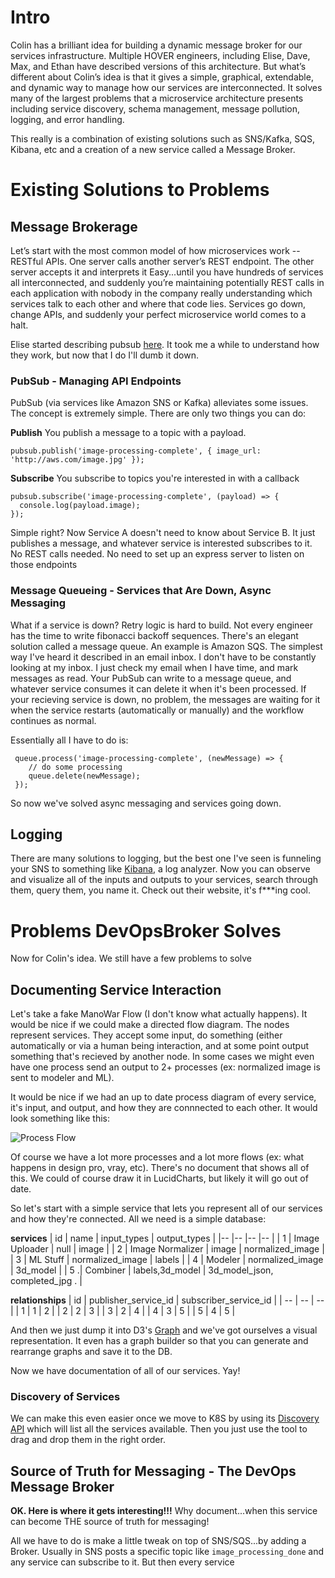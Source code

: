 

# Intro

Colin has a brilliant idea for building a dynamic message broker for our services infrastructure. Multiple HOVER engineers, including Elise, Dave, Max, and Ethan have described versions of this architecture. But what’s different about Colin’s idea is that it gives a simple, graphical, extendable, and dynamic way to manage how our services are interconnected. It solves many of the largest problems that a microservice architecture presents including service discovery, schema management, message pollution, logging, and error handling.

This really is a combination of existing solutions such as SNS/Kafka, SQS, Kibana, etc and a creation of a new service called a Message Broker.

# Existing Solutions to Problems

## Message Brokerage

Let’s start with the most common model of how microservices work -- RESTful APIs. One server calls another server’s REST endpoint. The other server accepts it and interprets it Easy...until you have hundreds of services all interconnected, and suddenly you’re maintaining potentially REST calls in each application with nobody in the company really understanding which services talk to each other and where that code lies. Services go down, change APIs, and suddenly your perfect microservice world comes to a halt.

Elise started describing pubsub [here]([https://hoverinc.atlassian.net/wiki/spaces/EN/pages/846790813/PubSub+Proposal+1](https://hoverinc.atlassian.net/wiki/spaces/EN/pages/846790813/PubSub+Proposal+1)). It took me a while to understand how they work, but now that I do I'll dumb it down. 

### PubSub - Managing API Endpoints 
PubSub (via services like Amazon SNS or Kafka) alleviates some issues. The concept is extremely simple. There are only two things you can do:

**Publish**
You publish a message to a topic with a payload. 

    pubsub.publish('image-processing-complete', { image_url: 'http://aws.com/image.jpg' });

**Subscribe**
You subscribe to topics you're interested in with a callback

    pubsub.subscribe('image-processing-complete', (payload) => { 
      console.log(payload.image);
    });
 
Simple right? Now Service A doesn't need to know about Service B. It just publishes a message, and whatever service is interested subscribes to it. No REST calls needed. No need to set up an express server to listen on those endpoints

### Message Queueing - Services that Are Down, Async Messaging
What if a service is down? Retry logic is hard to build. Not every engineer has the time to write fibonacci backoff sequences. There's an elegant solution called a message queue. An example is Amazon SQS. The simplest way I've heard it described in an email inbox. I don't have to be constantly looking at my inbox. I just check my email when I have time, and mark messages as read. Your PubSub can write to a message queue, and whatever service consumes it can delete it when it's been processed. If your recieving service is down, no problem, the messages are waiting for it when the service restarts (automatically or manually) and the workflow continues as normal. 

Essentially all I have to do is:

     queue.process('image-processing-complete', (newMessage) => {
        // do some processing
        queue.delete(newMessage);
     });

So now we've solved async messaging and services going down.

## Logging
There are many solutions to logging, but the best one I've seen is funneling your SNS to something like [Kibana](https://www.elastic.co/products/kibana), a log analyzer. Now you can observe and visualize all of the inputs and outputs to your services, search through them, query them, you name it. Check out their website, it's f***ing cool.

# Problems DevOpsBroker Solves
Now for Colin's idea. We still have a few problems to solve

## Documenting Service Interaction
Let's take a fake ManoWar Flow (I don't know what actually happens). It would be nice if we could make a  directed flow diagram. The nodes represent services. They accept some input, do something (either automatically or via a human being interaction, and at some point output something that's recieved by another node. In some cases we might even have one process send an output to 2+ processes (ex: normalized image is sent to modeler and ML).

It would be nice if we had an up to date process diagram of every service, it's input, and output, and how they are connnected to each other. It would look something like this:

![Process Flow](https://drive.google.com/uc?export=view&id=17ekCf1mhVNvk6bF9bpZF-XboC7DreUsq)

Of course we have a lot more processes and a lot more flows (ex: what happens in design pro, vray, etc). There's no document that shows all of this. We could of course draw it in LucidCharts, but likely it will go out of date. 

So let's start with a simple service that lets you represent all of our services and how they're connected. All we need is a simple database:

**services**
| id | name             | input_types 	   | output_types    				 |
|--  |--                |--                |--                               |
| 1  | Image Uploader   | null      	   | image          				 |
| 2  | Image Normalizer | image      	   | normalized_image 				 |
| 3  | ML Stuff			| normalized_image | labels           				 |
| 4  | Modeler			| normalized_image | 3d_model	 				     |
| 5 .| Combiner        	| labels,3d_model  | 3d_model_json, completed_jpg .  |

**relationships**
| id | publisher_service_id | subscriber_service_id |
| -- | --                   | --                    |
| 1  | 1    				| 2						|
| 2  | 2					| 3						|
| 3  | 2					| 4						|
| 4  | 3					| 5						|
| 5  | 4					| 5						|

And then we just dump it into D3's [Graph](https://bl.ocks.org/cjrd/6863459) and we've got ourselves a visual representation. It even has a graph builder so that you can generate and rearrange graphs and save it to the DB. 

Now we have documentation of all of our services. Yay!

### Discovery of Services
We can make this even easier once we move to K8S by using its [Discovery API](https://medium.com/technology-matters/service-discovery-with-kubernetes-a503b16e71a0) which will list all the services available. Then you just use the tool to drag and drop them in the right order.

## Source of Truth for Messaging - The DevOps Message Broker
**OK. Here is where it gets interesting!!!**
Why document...when this service can become THE source of truth for messaging! 

All we have to do is make a little tweak on top of SNS/SQS...by adding a Broker. Usually in SNS posts a specific topic like `image_processing_done` and any service can subscribe to it. But then every service
<!--stackedit_data:
eyJoaXN0b3J5IjpbLTYzMDA1MTMzOSwxNzQ3MDI1OTMwLC03ND
kzODUxMDEsMTUzNjkzMTgzN119
-->